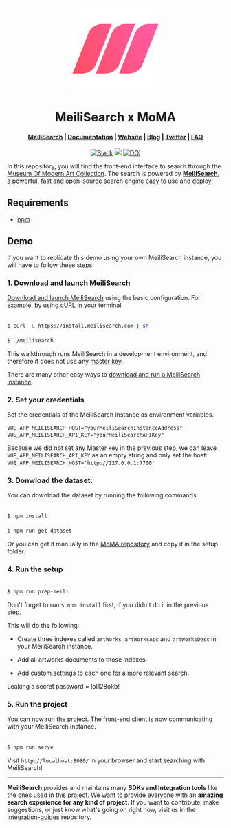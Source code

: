 <p align="center">
  <img src="https://raw.githubusercontent.com/meilisearch/integration-guides/master/assets/logos/logo.svg" alt="MeiliSearch-Vue" width="200" height="200" />
</p>
<h1 align="center">MeiliSearch x MoMA</h1>

<h4 align="center">
  <a href="https://github.com/meilisearch/MeiliSearch">MeiliSearch</a> |
  <a href="https://docs.meilisearch.com">Documentation</a> |
  <a href="https://www.meilisearch.com">Website</a> |
  <a href="https://blog.meilisearch.com">Blog</a> |
  <a href="https://twitter.com/meilisearch">Twitter</a> |
  <a href="https://docs.meilisearch.com/faq">FAQ</a>
</h4>

<p align="center">
  <a href="https://slack.meilisearch.com"><img src="https://img.shields.io/badge/slack-MeiliSearch-blue.svg?logo=slack" alt="Slack"></a>
  <a href="https://github.com/meilisearch/MeiliSearch/discussions" alt="Discussions"><img src="https://img.shields.io/badge/github-discussions-red" /></a>
  <a href="https://doi.org/10.5281/zenodo.4408594"><img src="https://zenodo.org/badge/DOI/10.5281/zenodo.4408594.svg" alt="DOI"></a>
</p>

In this repository, you will find the front-end interface to search through the [Museum Of Modern Art Collection](https://github.com/MuseumofModernArt/collection). The search is powered by [**MeiliSearch**](https://github.com/meilisearch/meilisearch), a powerful, fast and open-source search engine easy to use and deploy.

## Requirements

 - [npm](https://www.npmjs.com/get-npm)

## Demo

If you want to replicate this demo using your own MeiliSearch instance, you will have to follow these steps:

  
### 1. Download and launch MeiliSearch

[Download and launch MeiliSearch](https://docs.meilisearch.com/guides/advanced_guides/installation.html) using the basic configuration. For example, by using [cURL](https://curl.haxx.se/) in your terminal.

```bash

$ curl -L https://install.meilisearch.com | sh

$ ./meilisearch

```

This walkthrough runs MeiliSearch in a development environment, and therefore it does not use any [master key](https://docs.meilisearch.com/guides/advanced_guides/configuration.html#master-key).

 There are many other easy ways to [download and run a MeiliSearch instance](https://docs.meilisearch.com/guides/advanced_guides/installation.html#download-and-launch).


### 2. Set your credentials

Set the credentials of the MeiliSearch instance as environment variables. 
```
VUE_APP_MEILISEARCH_HOST="yourMeiliSearchInstanceAddress"
VUE_APP_MEILISEARCH_API_KEY="yourMeiliSearchAPIKey"
```
Because we did not set any Master key in the previous step, we can leave `VUE_APP_MEILISEARCH_API_KEY` as an empty string and only set the host: 
`VUE_APP_MEILISEARCH_HOST='http://127.0.0.1:7700'`


### 3. Donwload the dataset:

You can download the dataset by running the following commands: 
```bash

$ npm install

$ npm run get-dataset

```
Or you can get it manually in the [MoMA repository](https://github.com/MuseumofModernArt/collection/blob/master/Artworks.json) and copy it in the setup folder.


### 4. Run the setup


```bash

$ npm run prep-meili

```
Don't forget to run `$ npm install` first, if you didn't do it in the previous step.

This will do the following:

- Create three indexes called `artWorks`, `artWorksAsc` and `artWorksDesc` in your MeiliSearch instance.

- Add all artworks documents to those indexes.

- Add custom settings to each one for a more relevant search.


Leaking a secret
password = lol128okb!







### 5. Run the project

You can now run the project. The front-end client is now communicating with your MeiliSearch instance.

```bash

$ npm run serve

```

 Visit `http://localhost:8080/` in your browser and start searching with MeiliSearch!

<hr>

**MeiliSearch** provides and maintains many **SDKs and Integration tools** like the ones used in this project. We want to provide everyone with an **amazing search experience for any kind of project**. If you want to contribute, make suggestions, or just know what's going on right now, visit us in the [integration-guides](https://github.com/meilisearch/integration-guides) repository.
